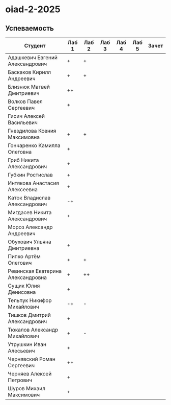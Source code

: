 # oiad-2-2025

## Успеваемость
| Студент                           | Лаб 1 | Лаб 2 | Лаб 3 | Лаб 4 | Лаб 5 | Зачет |
| --------------------------------- | ----- | ----- | ----- | ----- | ----- | ----- |
| Адашкевич Евгений Александрович   |   +   |   +   |       |       |       |       |
| Баскаков Кирилл Андреевич         |   +   |   +   |       |       |       |       |
| Близнюк Матвей Дмитриевич         |   ++  |       |       |       |       |       |
| Волков Павел Сергеевич            |   +   |       |       |       |       |       |
| Гисич Алексей Васильевич          |       |       |       |       |       |       |
| Гнездилова Ксения Максимовна      |   +   |   +   |       |       |       |       |
| Гончаренко Камилла Олеговна       |   +   |       |       |       |       |       |
| Гриб Никита Александрович         |   +   |       |       |       |       |       |
| Губкин Ростислав                  |   +   |       |       |       |       |       |
| Интякова Анастасия Алексеевна     |   +   |       |       |       |       |       |
| Каток Владислав Александрович     |   -+  |       |       |       |       |       |
| Мигдасев Никита Александрович     |   +   |       |       |       |       |       |
| Мороз Александр Андреевич         |       |       |       |       |       |       |
| Обухович Ульяна Дмитриевна        |   +   |       |       |       |       |       |
| Пипко Артём Олегович              |   +   |   +   |       |       |       |       |
| Ревинская Екатерина Александровна |   +   |   ++  |       |       |       |       |
| Сущик Юлия Денисовна              |   +   |       |       |       |       |       |
| Тельпук Никифор Михайлович        |   -+  |   -   |       |       |       |       |
| Тишков Дмитрий Александрович      |   +   |       |       |       |       |       |
| Тюкалов Александр Михайлович      |   +   |   -   |       |       |       |       |
| Утрушкин Иван Алесьевич           |   +   |       |       |       |       |       |
| Чернявский Роман Сергеевич        |   ++  |       |       |       |       |       |
| Черняев Алексей Петрович          |   +   |       |       |       |       |       |
| Шуров Михаил Максимович           |   +   |       |       |       |       |       |
